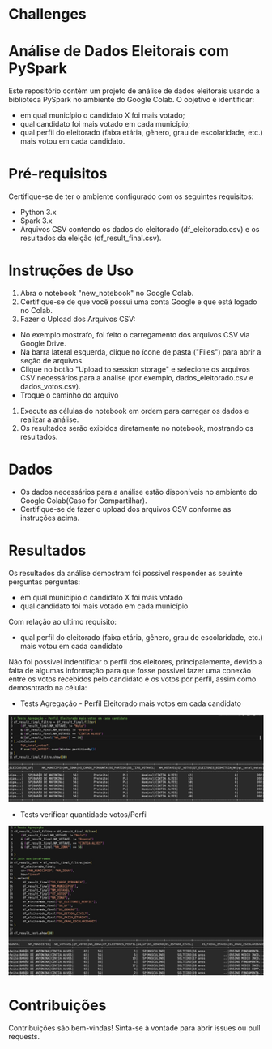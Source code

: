 # Challenges

# Análise de Dados Eleitorais com PySpark

Este repositório contém um projeto de análise de dados eleitorais usando a biblioteca PySpark no ambiente do Google Colab. O objetivo é identificar:
* em qual município o candidato X foi mais votado;
* qual candidato foi mais votado em cada município;
* qual perfil do eleitorado (faixa etária, gênero, grau de escolaridade,
etc.) mais votou em cada candidato.

# Pré-requisitos
Certifique-se de ter o ambiente configurado com os seguintes requisitos:
* Python 3.x
* Spark 3.x
* Arquivos CSV contendo os dados do eleitorado (df_eleitorado.csv) e os resultados da eleição (df_result_final.csv).

# Instruções de Uso
1. Abra o notebook "new_notebook" no Google Colab.
1. Certifique-se de que você possui uma conta Google e que está logado no Colab.
1. Fazer o Upload dos Arquivos CSV:
* No exemplo mostrafo, foi feito o carregamento dos arquivos CSV via Google Drive.
* Na barra lateral esquerda, clique no ícone de pasta ("Files") para abrir a seção de arquivos.
* Clique no botão "Upload to session storage" e selecione os arquivos CSV necessários para a análise (por exemplo, dados_eleitorado.csv e dados_votos.csv).
* Troque o caminho do arquivo
1. Execute as células do notebook em ordem para carregar os dados e realizar a análise.
1. Os resultados serão exibidos diretamente no notebook, mostrando os resultados.

# Dados
* Os dados necessários para a análise estão disponíveis no ambiente do Google Colab(Caso for Compartilhar). 
* Certifique-se de fazer o upload dos arquivos CSV conforme as instruções acima.


# Resultados
Os resultados da análise demostram foi possivel responder as seuinte perguntas perguntas:
* em qual município o candidato X foi mais votado
* qual candidato foi mais votado em cada município

Com relação ao ultimo requisito: 
* qual perfil do eleitorado (faixa etária, gênero, grau de escolaridade,
etc.) mais votou em cada candidato

Não foi possivel indentificar o perfil dos eleitores, principalemente, devido a falta de algumas informação para que fosse possivel fazer uma conexão entre os votos recebidos pelo candidato e os votos por perfil, assim como demosntrado na célula:
* Tests Agregação - Perfil Eleitorado mais votos em cada candidato
<img src="images/C7723066-3834-4585-8913-F865CC9AAD66.jpeg">


* Tests verificar quantidade votos/Perfil
<img src="images/59EDCD95-579E-46EB-A304-7C84BCF8B817.jpeg">




# Contribuições
Contribuições são bem-vindas! Sinta-se à vontade para abrir issues ou pull requests.
